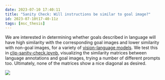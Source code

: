 ```yaml
---
date: 2023-07-10 17:40:11
title: "Sanity Check: Will instructions be similar to goal image?"
id: 2023-07-10t17-40-11z
tags: [msc_thesis]
---
```


We are interested in determining whether goals described in language will have
high similarity with the corresponding goal images and lower similarity with
non-goal images, for a variety of
[vision-language models](./2023-04-17t11-14-27z.md). We test this in
[clip-sanity-check.ipynb](https://github.com/thesofakillers/thesis/blob/main/notebooks/clip-sanity-check.ipynb),
visualizing the similarity matrices between language annotations and goal
images, trying a number of different prompts too. Ultimately, none of the
matrices show a nice diagonal as desired.

![](calvin_single-image-check.png)
